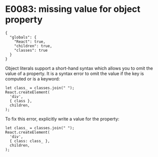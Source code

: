 # E0083: missing value for object property

```config-for-examples
{
  "globals": {
    "React": true,
    "children": true,
    "classes": true
  }
}
```

Object literals support a short-hand syntax which allows you to omit the value
of a property. It is a syntax error to omit the value if the key is computed or
is a keyword:

    let class_ = classes.join(" ");
    React.createElement(
      'div',
      { class },
      children,
    );

To fix this error, explicitly write a value for the property:

    let class_ = classes.join(" ");
    React.createElement(
      'div',
      { class: class_ },
      children,
    );
